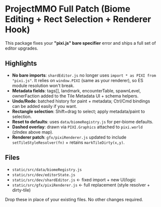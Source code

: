 # ProjectMMO Full Patch (Biome Editing + Rect Selection + Renderer Hook)

This package fixes your **"pixi.js" bare specifier** error and ships a full set of editor upgrades.

## Highlights
- **No bare imports**: `shardEditor.js` no longer uses `import * as PIXI from "pixi.js"`. It relies on `window.PIXI` (same as your renderer), so ES module resolution won't break.
- **Metadata fields**: tags[], landmark, encounterTable, spawnLevel, ownerFaction added to the Tile Metadata UI + schema helpers.
- **Undo/Redo**: batched history for paint + metadata; Ctrl/Cmd bindings can be added easily if you want.
- **Rectangle selection**: Shift+drag to select; apply metadata/paint to selection.
- **Reset to defaults**: uses `data/biomeRegistry.js` for per-biome defaults.
- **Dashed overlay**: drawn via `PIXI.Graphics` attached to `pixi.world` (zIndex above map).
- **Renderer patch**: `gfx/pixiRenderer.js` updated to include `setTileStyleResolver(fn)` + retains `markTileDirty(x,y)`.

## Files
- `static/src/data/biomeRegistry.js`
- `static/src/dev/editorState.js`
- `static/src/dev/shardEditor.js`  ← fixed import + new UI/logic
- `static/src/gfx/pixiRenderer.js` ← full replacement (style resolver + dirty-tile)

Drop these in place of your existing files. No other changes required.
